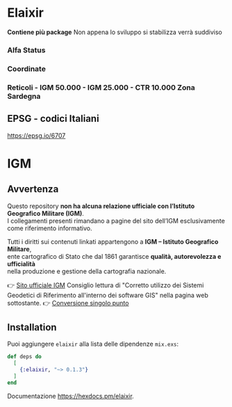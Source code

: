 # Elaixir

**Contiene più package** Non appena lo sviluppo si stabilizza verrà suddiviso

### Alfa Status

### Coordinate

### Reticoli - IGM 50.000 - IGM 25.000 - CTR 10.000 Zona Sardegna

## EPSG - codici Italiani
  <https://epsg.io/6707>

# IGM 
## Avvertenza

Questo repository **non ha alcuna relazione ufficiale con l’Istituto Geografico Militare (IGM)**.  
I collegamenti presenti rimandano a pagine del sito dell’IGM esclusivamente come riferimento informativo.  

Tutti i diritti sui contenuti linkati appartengono a **IGM – Istituto Geografico Militare**,  
ente cartografico di Stato che dal 1861 garantisce **qualità, autorevolezza e ufficialità**  
nella produzione e gestione della cartografia nazionale.


👉 [Sito ufficiale IGM](https://www.igmi.org/)
Consiglio lettura di "Corretto utilizzo dei Sistemi Geodetici di Riferimento all'interno dei software GIS" nella pagina web sottostante.
👉 [Conversione singolo punto](https://www.igmi.org/vol/index_coord.php)


## Installation

Puoi aggiungere `elaixir`
alla lista delle dipendenze `mix.exs`:

```elixir
def deps do
  [
    {:elaixir, "~> 0.1.3"}
  ]
end
```

Documentazione <https://hexdocs.pm/elaixir>.
